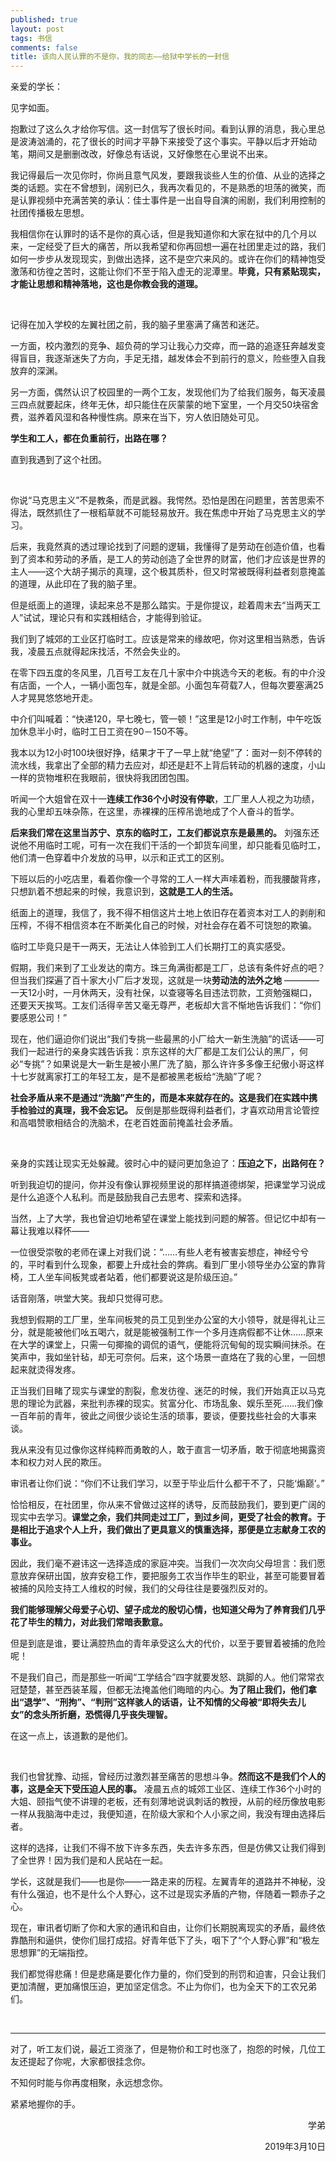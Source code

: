 ```yaml
---
published: true
layout: post
tags: 书信
comments: false
title: 该向人民认罪的不是你，我的同志——给狱中学长的一封信
---
```


亲爱的学长：

见字如面。

抱歉过了这么久才给你写信。这一封信写了很长时间。看到认罪的消息，我心里总是波涛汹涌的，花了很长的时间才平静下来接受了这个事实。平静以后才开始动笔，期间又是删删改改，好像总有话说，又好像憋在心里说不出来。

 

我记得最后一次见你时，你尚且意气风发，要跟我谈些人生的价值、从业的选择之类的话题。实在不曾想到，阔别已久，我再次看见的，不是熟悉的坦荡的微笑，而是认罪视频中充满苦笑的承认：佳士事件是一出自导自演的闹剧，我们利用控制的社团传播极左思想。

我相信你在认罪时的话不是你的真心话，但是我知道你和大家在狱中的几个月以来，一定经受了巨大的痛苦，所以我希望和你再回想一遍在社团里走过的路，我们如何一步步从发现现实，到做出选择，这不是空穴来风的。或许在你们的精神饱受激荡和彷徨之苦时，这能让你们不至于陷入虚无的泥潭里。**毕竟，只有紧贴现实，才能让思想和精神落地，这也是你教会我的道理。**

<br/>

记得在加入学校的左翼社团之前，我的脑子里塞满了痛苦和迷茫。

一方面，校内激烈的竞争、超负荷的学习让我心力交瘁，而一路的追逐狂奔越发变得盲目，我逐渐迷失了方向，手足无措，越发体会不到前行的意义，险些堕入自我放弃的深渊。

另一方面，偶然认识了校园里的一两个工友，发现他们为了给我们服务，每天凌晨三四点就要起床，终年无休，却只能住在灰蒙蒙的地下室里，一个月交50块宿舍费，滋养着风湿和各种慢性病。原来在当下，穷人依旧随处可见。

**学生和工人，都在负重前行，出路在哪？**

直到我遇到了这个社团。

<br/>

你说“马克思主义”不是教条，而是武器。我愕然。恐怕是困在问题里，苦苦思索不得法，既然抓住了一根稻草就不可能轻易放开。我在焦虑中开始了马克思主义的学习。

后来，我竟然真的透过理论找到了问题的逻辑，我懂得了是劳动在创造价值，也看到了资本和劳动的矛盾，是工人的劳动创造了全世界的财富，他们才应该是世界的主人——这个大胡子揭示的真理，这个极其质朴，但又时常被既得利益者刻意掩盖的道理，从此印在了我的脑子里。

但是纸面上的道理，读起来总不是那么踏实。于是你提议，趁着周末去“当两天工人”试试，理论只有和实践相结合，才能得到验证。

我们到了城郊的工业区打临时工。应该是常来的缘故吧，你对这里相当熟悉，告诉我，凌晨五点就得起床找活，不然会失业的。

在零下四五度的冬风里，几百号工友在几十家中介中挑选今天的老板。有的中介没有店面，一个人，一辆小面包车，就是全部。小面包车荷载7人，但每次要塞满25人才晃晃悠悠地开走。

中介们叫喊着：“快递120，早七晚七，管一顿！”这里是12小时工作制，中午吃饭加休息半小时，临时工日工资在90－150不等。

我本以为12小时100块很好挣，结果才干了一早上就“绝望”了：面对一刻不停转的流水线，我拿出了全部的精力去应对，却还是赶不上背后转动的机器的速度，小山一样的货物堆积在我眼前，很快将我团团包围。

听闻一个大姐曾在双十一**连续工作36个小时没有停歇**，工厂里人人视之为功绩，我的心里却五味杂陈，在这里，赤裸裸的压榨吊诡地成了个人奋斗的哲学。

**后来我们常在这里当苏宁、京东的临时工，工友们都说京东是最黑的。** 刘强东还说他不用临时工呢，可有一次在我们干活的一个卸货车间里，却只能看见临时工，他们清一色穿着中介发放的马甲，以示和正式工的区别。

下班以后的小吃店里，看着你像一个寻常的工人一样大声嗦着粉，而我腰酸背疼，只想趴着不想起来的时候，我意识到，**这就是工人的生活。**

纸面上的道理，我信了，我不得不相信这片土地上依旧存在着资本对工人的剥削和压榨，不得不相信资本在不断美化自己的时候，对社会存在着不可饶恕的欺骗。

临时工毕竟只是干一两天，无法让人体验到工人们长期打工的真实感受。

假期，我们来到了工业发达的南方。珠三角满街都是工厂，总该有条件好点的吧？但当我们探遍了百十家大小厂后才发现，这就是一块**劳动法的法外之地** ————一天12小时，一月休两天，没有社保，以查寝等名目违法罚款，工资勉强糊口，还要天天挨骂。工友们活得辛苦又毫无尊严，老板却大言不惭地告诉我们：“你们要感恩公司！”

现在，他们逼迫你们说出“我们专挑一些最黑的小厂给大一新生洗脑”的谎话——可我们一起进行的亲身实践告诉我：京东这样的大厂都是工友们公认的黑厂，何必“专挑”？如果说是大一新生是被小黑厂洗了脑，那么许许多多像王纪傲小哥这样十七岁就离家打工的年轻工友，是不是都被黑老板给“洗脑”了呢？

**社会矛盾从来不是通过“洗脑”产生的，而是本来就存在的。这是我们在实践中携手检验过的真理，我不会忘记。** 反倒是那些既得利益者们，才喜欢动用言论管控和高唱赞歌相结合的洗脑术，在老百姓面前掩盖社会矛盾。

<br/>

亲身的实践让现实无处躲藏。彼时心中的疑问更加急迫了：**压迫之下，出路何在？**

听到我迫切的提问，你并没有像认罪视频里说的那样搞道德绑架，把课堂学习说成是什么追逐个人私利。而是鼓励我自己去思考、探索和选择。

当然，上了大学，我也曾迫切地希望在课堂上能找到问题的解答。但记忆中却有一幕让我难以释怀——

一位很受崇敬的老师在课上对我们说：“……有些人老有被害妄想症，神经兮兮的，平时看到什么现象，都要上升成社会的弊病。看到厂里小领导坐办公室的靠背椅，工人坐车间板凳或者站着，他们都要说这是阶级压迫。”

话音刚落，哄堂大笑。我却只觉得可悲。

我想到假期的工厂里，坐车间板凳的员工见到坐办公室的大小领导，就是得礼让三分，就是能被他们吆五喝六，就是能被强制工作一个多月连病假都不让休……原来在大学的课堂上，只需一句揶揄的调侃的语气，便能将沉甸甸的现实瞬间抹杀。在笑声中，我如坐针毡，却无可奈何。后来，这个场景一直烙在了我的心里，一回想起来就烫得发疼。

正当我们目睹了现实与课堂的割裂，愈发彷徨、迷茫的时候，我们开始真正以马克思的理论为武器，来批判赤裸的现实。贫富分化、市场乱象、娱乐至死……我们像一百年前的青年，彼此之间很少谈论生活的琐事，要谈，便要找些社会的大事来谈。

我从来没有见过像你这样纯粹而勇敢的人，敢于直言一切矛盾，敢于彻底地揭露资本和权力对人民的欺压。

审讯者让你们说：“你们不让我们学习，以至于毕业后什么都干不了，只能‘煽巅’。”

恰恰相反，在社团里，你从来不曾做过这样的诱导，反而鼓励我们，要到更广阔的现实中去学习。**课堂之余，我们共同走过工厂，到过乡间，更受了社会的教育。于是相比于追求个人上升，我们做出了更具意义的慎重选择，那便是立志献身工农的事业。**

因此，我们毫不避讳这一选择造成的家庭冲突。当我们一次次向父母坦言：我们愿意放弃保研出国，放弃安稳工作，要把服务工农当作毕生的职业，甚至可能要冒着被捕的风险支持工人维权的时候，我们的父母往往是要强烈反对的。

**我们能够理解父母爱子心切、望子成龙的殷切心情，也知道父母为了养育我们几乎花了毕生的精力，对此我们常暗表歉意。**

但是到底是谁，要让满腔热血的青年承受这么大的代价，以至于要冒着被捕的危险呢！

不是我们自己，而是那些一听闻“工学结合”四字就要发怒、跳脚的人。他们常常衣冠楚楚，甚至西装革履，但都无法掩盖他们晦暗的内心。**为了阻止我们，他们拿出“退学”、“刑拘”、“判刑”这样骇人的话语，让不知情的父母被“即将失去儿女”的念头所折磨，恐慌得几乎丧失理智。**

在这一点上，该道歉的是他们。

<br/>

我们也曾犹豫、动摇，曾经历过激烈甚至痛苦的思想斗争。**然而这不是我们个人的事，这是全天下受压迫人民的事。** 凌晨五点的城郊工业区、连续工作36个小时的大姐、颐指气使不讲理的老板，还有刻薄地说讽刺话的教授，从前的经历像放电影一样从我脑海中走过，我便知道，在阶级大家和个人小家之间，我没有理由选择后者。

这样的选择，让我们不得不放下许多东西，失去许多东西，但是仿佛又让我们得到了全世界！因为我们是和人民站在一起。

学长，这就是我们——也是你——一路走来的历程。左翼青年的道路并不神秘，没有什么强迫，也不是什么个人野心，这不过是现实矛盾的产物，伴随着一颗赤子之心。

现在，审讯者切断了你和大家的通讯和自由，让你们长期脱离现实的矛盾，最终依靠酷刑和逼供，使你们屈打成招。好青年低下了头，咽下了“个人野心罪”和“极左思想罪”的无端指控。

我们都觉得悲痛！但是悲痛是要化作力量的，你们受到的刑罚和迫害，只会让我们更加清醒，更加痛恨压迫，更加坚定信念。不止为你们，也为全天下的工农兄弟们。

<br/>

---

对了，听工友们说，最近工资涨了，但是物价和工时也涨了，抱怨的时候，几位工友还提起了你呢，大家都很挂念你。

不知何时能与你再度相聚，永远想念你。

紧紧地握你的手。

<p align="right">学弟</p>

<p align="right">2019年3月10日</p>
